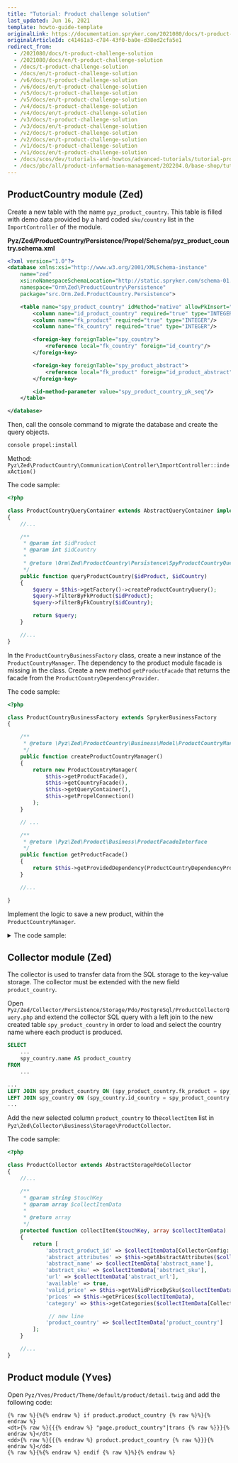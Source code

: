 ```yaml
---
title: "Tutorial: Product challenge solution"
last_updated: Jun 16, 2021
template: howto-guide-template
originalLink: https://documentation.spryker.com/2021080/docs/t-product-challenge-solution
originalArticleId: c41461a3-c784-43f0-ba0e-d38ed2cfa5e1
redirect_from:
  - /2021080/docs/t-product-challenge-solution
  - /2021080/docs/en/t-product-challenge-solution
  - /docs/t-product-challenge-solution
  - /docs/en/t-product-challenge-solution
  - /v6/docs/t-product-challenge-solution
  - /v6/docs/en/t-product-challenge-solution
  - /v5/docs/t-product-challenge-solution
  - /v5/docs/en/t-product-challenge-solution
  - /v4/docs/t-product-challenge-solution
  - /v4/docs/en/t-product-challenge-solution
  - /v3/docs/t-product-challenge-solution
  - /v3/docs/en/t-product-challenge-solution
  - /v2/docs/t-product-challenge-solution
  - /v2/docs/en/t-product-challenge-solution
  - /v1/docs/t-product-challenge-solution
  - /v1/docs/en/t-product-challenge-solution
  - /docs/scos/dev/tutorials-and-howtos/advanced-tutorials/tutorial-product-challenge-solution.html
  - /docs/pbc/all/product-information-management/202204.0/base-shop/tutorials-and-howtos/tutorial-product-challenge-solution.html
---
```


<!-- used to be: http://spryker.github.io/onboarding/product-solution/ -->

## ProductCountry module (Zed)

Create a new table with the name `pyz_product_country`. This table is filled with demo data provided by a hard coded `sku/country` list in the `ImportController` of the module.

**Pyz/Zed/ProductCountry/Persistence/Propel/Schema/pyz_product_country.schema.xml**

```xml
<?xml version="1.0"?>
<database xmlns:xsi="http://www.w3.org/2001/XMLSchema-instance"
    name="zed"
    xsi:noNamespaceSchemaLocation="http://static.spryker.com/schema-01.xsd"
    namespace="Orm\Zed\ProductCountry\Persistence"
    package="src.Orm.Zed.ProductCountry.Persistence">

    <table name="spy_product_country" idMethod="native" allowPkInsert="true">
        <column name="id_product_country" required="true" type="INTEGER" autoIncrement="true" primaryKey="true"/>
        <column name="fk_product" required="true" type="INTEGER"/>
        <column name="fk_country" required="true" type="INTEGER"/>

        <foreign-key foreignTable="spy_country">
            <reference local="fk_country" foreign="id_country"/>
        </foreign-key>

        <foreign-key foreignTable="spy_product_abstract">
            <reference local="fk_product" foreign="id_product_abstract"/>
        </foreign-key>

        <id-method-parameter value="spy_product_country_pk_seq"/>
    </table>

</database>
```


Then, call the console command to migrate the database and create the query objects.

```bash
console propel:install
```

Method: `Pyz\Zed\ProductCountry\Communication\Controller\ImportController::indexAction()`

The code sample:

```php
<?php

class ProductCountryQueryContainer extends AbstractQueryContainer implements ProductCountryQueryContainerInterface
{
    //...

    /**
     * @param int $idProduct
     * @param int $idCountry
     *
     * @return \Orm\Zed\ProductCountry\Persistence\SpyProductCountryQuery
     */
    public function queryProductCountry($idProduct, $idCountry)
    {
        $query = $this->getFactory()->createProductCountryQuery();
        $query->filterByFkProduct($idProduct);
        $query->filterByFkCountry($idCountry);

        return $query;
    }

    //...
}
```


In the `ProductCountryBusinessFactory` class, create a new instance of the `ProductCountryManager`. The dependency to the product module facade is missing in the class. Create a new method `getProductFacade` that returns the facade from the `ProductCountryDependencyProvider`.

The code sample:

```php
<?php

class ProductCountryBusinessFactory extends SprykerBusinessFactory
{

    /**
     * @return \Pyz\Zed\ProductCountry\Business\Model\ProductCountryManagerInterface
     */
    public function createProductCountryManager()
    {
        return new ProductCountryManager(
            $this->getProductFacade(),
            $this->getCountryFacade(),
            $this->getQueryContainer(),
            $this->getPropelConnection()
        );
    }

    // ...

    /**
     * @return \Pyz\Zed\Product\Business\ProductFacadeInterface
     */
    public function getProductFacade()
    {
        return $this->getProvidedDependency(ProductCountryDependencyProvider::PRODUCT_FACADE);
    }

    //...

}
```


Implement the logic to save a new product, within the `ProductCountryManager`.

<details>
<summary>The code sample:</summary>

```php
<?php

class ProductCountryManager implements ProductCountryManagerInterface
{
    //...

    /**
     * @param array $productCountryData Product SKU => Country ISO 2 Code
     *
     * @throws \Exception
     *
     * @return void
     */
    public function importProductCountryData(array $productCountryData)
    {
        foreach ($productCountryData as $productCountrySku => $productCountryIso2Code) {
            $this->saveProductCountryEntity($productCountrySku, $productCountryIso2Code);
        }
    }

    /**
     * @param $productCountrySku
     * @param $productCountryIso2Code
     * @throws \Propel\Runtime\Exception\PropelException
     */
    private function saveProductCountryEntity($productCountrySku, $productCountryIso2Code)
    {
        try {
            $productId = $this->productFacade->getProductAbstractIdByConcreteSku($productCountrySku);
            $countryId = $this->countryFacade->getIdCountryByIso2Code($productCountryIso2Code);

            $countryEntity = new SpyProductCountry();
            $countryEntity->setFkProduct($productId);
            $countryEntity->setFkCountry($countryId);

            $countryEntity->save($this->connection);

            // Touch product to trigger collector for key/value export
            $this->productFacade->touchProductActive($productId);

        } catch (\Exception $e) {
            echo $e->getMessage();
        }
    }

    //...
}
```

</details>

## Collector module (Zed)

The collector is used to transfer data from the SQL storage to the key-value storage. The collector must be extended with the new field `product_country`.

Open `Pyz/Zed/Collector/Persistence/Storage/Pdo/PostgreSql/ProductCollectorQuery.php` and extend the collector SQL query with a left join to the new created table `spy_product_country` in order to load and select the country name where each product is produced.

```sql
SELECT
    ...
    spy_country.name AS product_country
FROM
    ...
```

```sql
...
LEFT JOIN spy_product_country ON (spy_product_country.fk_product = spy_product_abstract.id_product_abstract)
LEFT JOIN spy_country ON (spy_country.id_country = spy_product_country.fk_country)
...
```

Add the new selected column `product_country` to the`collectItem` list in `Pyz\Zed\Collector\Business\Storage\ProductCollector`.

The code sample:

```php
<?php

class ProductCollector extends AbstractStoragePdoCollector
{
    //...

    /**
     * @param string $touchKey
     * @param array $collectItemData
     *
     * @return array
     */
    protected function collectItem($touchKey, array $collectItemData)
    {
        return [
            'abstract_product_id' => $collectItemData[CollectorConfig::COLLECTOR_RESOURCE_ID],
            'abstract_attributes' => $this->getAbstractAttributes($collectItemData),
            'abstract_name' => $collectItemData['abstract_name'],
            'abstract_sku' => $collectItemData['abstract_sku'],
            'url' => $collectItemData['abstract_url'],
            'available' => true,
            'valid_price' => $this->getValidPriceBySku($collectItemData['abstract_sku']),
            'prices' => $this->getPrices($collectItemData),
            'category' => $this->getCategories($collectItemData[CollectorConfig::COLLECTOR_RESOURCE_ID]),

             // new line
            'product_country' => $collectItemData['product_country']
        ];
    }

    //...
}
```

## Product module (Yves)

Open `Pyz/Yves/Product/Theme/default/product/detail.twig` and add the following code:

```twig
{% raw %}{%{% endraw %} if product.product_country {% raw %}%}{% endraw %}
<dt>{% raw %}{{{% endraw %} "page.product_country"|trans {% raw %}}}{% endraw %}</dt>
<dd>{% raw %}{{{% endraw %} product.product_country {% raw %}}}{% endraw %}</dd>
{% raw %}{%{% endraw %} endif {% raw %}%}{% endraw %}
```
